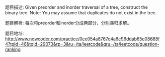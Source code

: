 ﻿题目描述:
Given preorder and inorder traversal of a tree, construct the binary tree.
Note:
You may assume that duplicates do not exist in the tree.

题目解析:
每次将preorder和inorder分成两部分，分别递归求解。

题目地址:
http://www.nowcoder.com/practice/0ee054a8767c4a6c96ddab65e08688f4?tpId=46&tqId=29073&rp=3&ru=/ta/leetcode&qru=/ta/leetcode/question-ranking